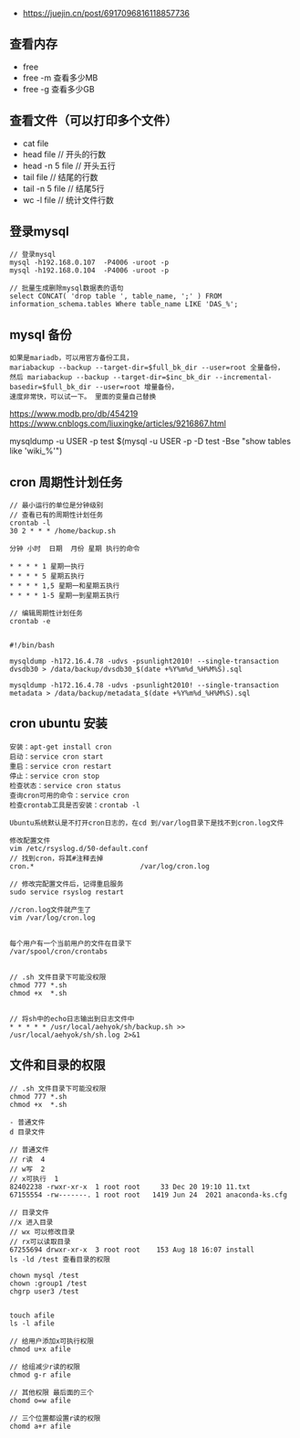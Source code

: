 - https://juejin.cn/post/6917096816118857736
## 查看内存
- free
- free -m 查看多少MB
- free -g 查看多少GB

## 查看文件（可以打印多个文件）
- cat file
- head file // 开头的行数
- head -n 5 file  // 开头五行
- tail file  // 结尾的行数
- tail -n 5 file // 结尾5行
- wc -l file  // 统计文件行数

## 登录mysql
```
// 登录mysql
mysql -h192.168.0.107  -P4006 -uroot -p
mysql -h192.168.0.104  -P4006 -uroot -p

// 批量生成删除mysql数据表的语句
select CONCAT( 'drop table ', table_name, ';' ) FROM information_schema.tables Where table_name LIKE 'DAS_%';
```



## mysql 备份
```
如果是mariadb，可以用官方备份工具， 
mariabackup --backup --target-dir=$full_bk_dir --user=root 全量备份，
然后 mariabackup --backup --target-dir=$inc_bk_dir --incremental-basedir=$full_bk_dir --user=root 增量备份，
速度非常快，可以试一下。 里面的变量自己替换
```

https://www.modb.pro/db/454219
https://www.cnblogs.com/liuxingke/articles/9216867.html


mysqldump -u USER -p test $(mysql -u USER -p -D test -Bse "show tables like 'wiki_%'")



##  cron 周期性计划任务
```
// 最小运行的单位是分钟级别 
// 查看已有的周期性计划任务
crontab -l
30 2 * * * /home/backup.sh

分钟 小时  日期  月份 星期 执行的命令

* * * * 1 星期一执行
* * * * 5 星期五执行
* * * * 1,5 星期一和星期五执行
* * * * 1-5 星期一到星期五执行

// 编辑周期性计划任务
crontab -e


#!/bin/bash

mysqldump -h172.16.4.78 -udvs -psunlight2010! --single-transaction dvsdb30 > /data/backup/dvsdb30_$(date +%Y%m%d_%H%M%S).sql

mysqldump -h172.16.4.78 -udvs -psunlight2010! --single-transaction metadata > /data/backup/metadata_$(date +%Y%m%d_%H%M%S).sql
```

## cron ubuntu 安装
```
安装：apt-get install cron
启动：service cron start
重启：service cron restart
停止：service cron stop
检查状态：service cron status
查询cron可用的命令：service cron
检查crontab工具是否安装：crontab -l

Ubuntu系统默认是不打开cron日志的，在cd 到/var/log目录下是找不到cron.log文件

修改配置文件
vim /etc/rsyslog.d/50-default.conf
// 找到cron，将其#注释去掉
cron.*                          /var/log/cron.log

// 修改完配置文件后，记得重启服务
sudo service rsyslog restart

//cron.log文件就产生了
vim /var/log/cron.log


每个用户有一个当前用户的文件在目录下
/var/spool/cron/crontabs


// .sh 文件目录下可能没权限
chmod 777 *.sh
chmod +x  *.sh


// 将sh中的echo日志输出到日志文件中
* * * * * /usr/local/aehyok/sh/backup.sh >> /usr/local/aehyok/sh/sh.log 2>&1
```



## 文件和目录的权限
```
// .sh 文件目录下可能没权限
chmod 777 *.sh
chmod +x  *.sh

- 普通文件
d 目录文件

// 普通文件
// r读  4
// w写  2
// x可执行  1
82402238 -rwxr-xr-x  1 root root     33 Dec 20 19:10 11.txt
67155554 -rw-------. 1 root root   1419 Jun 24  2021 anaconda-ks.cfg

// 目录文件
//x 进入目录
// wx 可以修改目录
// rx可以读取目录
67255694 drwxr-xr-x  3 root root    153 Aug 18 16:07 install
ls -ld /test 查看目录的权限

chown mysql /test
chown :group1 /test
chgrp user3 /test


touch afile
ls -l afile

// 给用户添加x可执行权限
chmod u+x afile

// 给组减少r读的权限
chmod g-r afile

// 其他权限 最后面的三个
chomd o=w afile

// 三个位置都设置r读的权限
chomd a+r afile
```